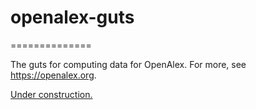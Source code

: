 # openalex-guts
==============

The guts for computing data for OpenAlex. For more, see https://openalex.org.

[Under construction.](https://htmlpreview.github.io/?https://raw.githubusercontent.com/ourresearch/openalex-guts/main/docs/openalex-export-schema-edited.html)